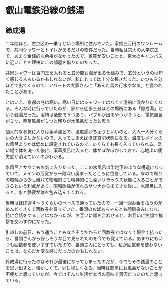 # 叡山電鉄沿線の銭湯

## 鈴成湯

二年間ほど、左京区の一乗寺という場所に住んでいた。家賃三万円のワンルームで、共同シャワーとトイレがあるだけの物件だった。当時私は京大の大学院生で、あまり金銭的な余裕がなかったので、家賃が安いことと、京大のキャンパスに近いことを理由にこの部屋を借りたのだった。

共同シャワーは百円玉を入れると五分間お湯が出る仕組みで、五分というのは短く感じる人もいるかもしれないが、私にとっては十分な長さだった。いつも三分ほどで出てくるので、アパートの大家さんに「あんた烏の行水やなぁ」と言われたことがある。

とはいえ、京都の冬は寒い。寒い日にはシャワーではなくて湯船に浸かりたくなる。そんな時に行っていたのが、家から徒歩三分ほどの場所にある「鈴成湯」という銭湯だった。浴槽は全部で５つあり、バブルが出るやつが２つと、電気風呂が１つ、薬草風呂が１つと残りが水風呂だったと思う

個人的なお気に入りは薬草風呂で、温度感がちょうどいいのと、大人一人分くらいの大きさしかないので、入ってしまえばほぼ貸切状態になる。温度もメインのお風呂よりかは低めに設定されているので、いくらでも長く入っていられる。洗い場で体を洗った後に、薬草風呂に入ると、体がぽかぽかしてきて、心地よい疲労感が消えていくのがわかる。

水風呂とサウナもお気に入りだった。ここの水風呂は半地下のような構造になっていて、メインの浴室から一段深い奥まったところに位置している。なので周りの喧騒から少し離れて物理的にも精神的にも深いリラックス状態に入ることができるという利点があり、昭和歌謡が流れるサウナから出てきた後に、水風呂に入ると、水と静寂が体を包み込んでくれる。

当時はほぼ週４〜５くらいのペースで通っていたので、一回一回お金を払うのがめんどくさくて回数券を買っていた。番頭のおばあちゃんとも顔馴染みになり、特に会話をすることはなかったが、お互いに顔を合わせると、お互いに笑顔で挨拶を交わす仲になった。

引越しの前日、もう通うこともなさそうだからと回数券ではなくて現金で払ったら、番頭さんから訝しそうな目で見られたのを今でも覚えている。あまりにもいつも回数券を使いすぎていたので、番頭さんにとっても、私が回数券を使わないことは、なんだか変な感じだったのかもしれない。

鈴成湯に行ったのはそれが最後になってしまったのだが、今でもその銭湯のことを思い出すと、懐かしくて、少し寂しくなる。当時は部屋にお風呂がないことが不便だと思っていたが、今ではそんな生活が本当の意味で贅沢だったのだと思っている。